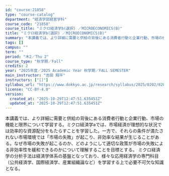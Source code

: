 ```yaml
---
id: "course:21858"
type: "course-catalog"
department: "経済学部経営学科"
course_code: "21858"
course_title: "ミクロ経済学b(選択) ／MICROECONOMICS(B)"
title: "ミクロ経済学b(選択) ／MICROECONOMICS(B)"
summary: "本講義では、より詳細に需要と供給の背後にある消費者行動と企業行動、市場の機能と限界について学習する。ミクロ経済学aでは、市場経済が理想的な状況では効率的な資源配分をもたらすことを学習した。一方で、それらの条件が満たされない市場環境では「市場…"
tags: []
campus: ""
term: ""
period: "木2／Thu 2"
course_type: "秋学期／Fall"
credits: 2
year: "2025年度／2025 Academic Year 秋学期／FALL SEMESTER"
main_instructor: "吉田 翔平"
instructors: ["[]"]
syllabus_url: "https://www.dokkyo.ac.jp/research/syllabus/2025/0202/0202_21858_ja_JP.html"
license: "CC-BY-4.0"
version:
  created_at: "2025-10-29T12:47:51.635451Z"
  updated_at: "2025-10-29T12:47:51.635451Z"
---
```

本講義では、より詳細に需要と供給の背後にある消費者行動と企業行動、市場の機能と限界について学習する。ミクロ経済学aでは、市場経済が理想的な状況では効率的な資源配分をもたらすことを学習した。一方で、それらの条件が満たされない市場環境では「市場の失敗」が起こり、非効率な結果が生じることがある。なぜ市場の失敗が起こるのか、どのようにして適切な政策が市場の失敗による非効率性を緩和できるのかについて理解することを目標とする。 ミクロ経済学の分析手法は経済学体系の基盤となっており、様々な応用経済学の専門科目（公共経済学、国際経済学、産業組織論など）を学習する上で必要不可欠な知識となる。
